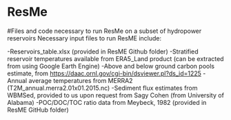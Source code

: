 # ResMe
#Files and code necessary to run ResMe on a subset of hydropower reservoirs
Necessary input files to run ResME include:
  
  -Reservoirs_table.xlsx (provided in ResME Github folder)
  -Stratified reservoir temperatures available from ERA5_Land product (can be extracted from using Google Earth Engine)
  -Above and below ground carbon pools estimate, from https://daac.ornl.gov/cgi-bin/dsviewer.pl?ds_id=1225
  -Annual average temperatures from MERRA2 (T2M_annual.merra2.01x01.2015.nc)
  -Sediment flux estimates from WBMSed, provided to us upon request from Sagy Cohen (from University of Alabama)
  -POC/DOC/TOC ratio data from Meybeck, 1982 (provided in ResME GitHub folder)
